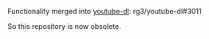 Functionality merged into [youtube-dl](https://github.com/rg3/youtube-dl):
rg3/youtube-dl#3011

So this repository is now obsolete.
